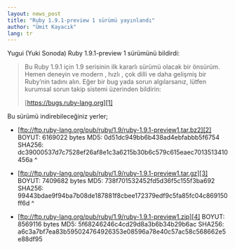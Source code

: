 ```yaml
---
layout: news_post
title: "Ruby 1.9.1-preview 1 sürümü yayınlandı"
author: "Ümit Kayacık"
lang: tr
---
```


Yugui (Yuki Sonoda) Ruby 1.9.1-preview 1 sürümünü bildirdi:

> Bu Ruby 1.9.1 için 1.9 serisinin ilk kararlı sürümü olacak bir
> önsürüm. Hemen deneyin ve modern , hızlı , çok dilli ve daha gelişmiş
> bir Ruby’nin tadını alın.
> Eğer bir bug yada sorun algılarsanız, lütfen kurumsal sorun takip
> sistemi üzerinden bildirin:
> 
> [https://bugs.ruby-lang.org][1]

Bu sürümü indirebileceğiniz yerler;

* [ftp://ftp.ruby-lang.org/pub/ruby/1.9/ruby-1.9.1-preview1.tar.bz2][2]
  BOYUT: 6169022 bytes MD5: 0d51dc949bb6b438ad4ebfabbb5f6754 SHA256:
  dc39000537d7c7528ef26af8e1c3a6215b30b6c579c615eaec7013513410456a
^

* [ftp://ftp.ruby-lang.org/pub/ruby/1.9/ruby-1.9.1-preview1.tar.gz][3]
  BOYUT: 7409682 bytes MD5: 738f701532452fd5d36f5c155f3ba692 SHA256:
  99443bdae9f94ba7b08de187881f8cbee172379edf9c5fa85fc04c869150ff6d
^

* [ftp://ftp.ruby-lang.org/pub/ruby/1.9/ruby-1.9.1-preview1.zip][4]
  BOYUT: 8569116 bytes MD5: 5f68246246c4cd29d8a3b6b34b29b6ac SHA256:
  a6c3a7bf7ea83b595024764926353e08596a78e40c57ac58c568662e5e88df95



[1]: https://bugs.ruby-lang.org
[2]: ftp://ftp.ruby-lang.org/pub/ruby/1.9/ruby-1.9.1-preview1.tar.bz2
[3]: ftp://ftp.ruby-lang.org/pub/ruby/1.9/ruby-1.9.1-preview1.tar.gz
[4]: ftp://ftp.ruby-lang.org/pub/ruby/1.9/ruby-1.9.1-preview1.zip
